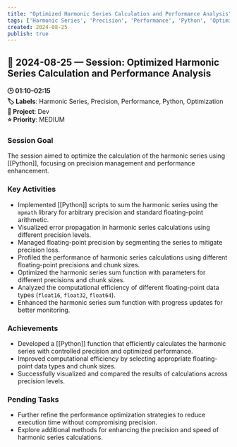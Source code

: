 ```yaml
---
title: "Optimized Harmonic Series Calculation and Performance Analysis"
tags: ['Harmonic Series', 'Precision', 'Performance', 'Python', 'Optimization']
created: 2024-08-25
publish: true
---
```


## 📅 2024-08-25 — Session: Optimized Harmonic Series Calculation and Performance Analysis

**🕒 01:10–02:15**  
**🏷️ Labels**: Harmonic Series, Precision, Performance, Python, Optimization  
**📂 Project**: Dev  
**⭐ Priority**: MEDIUM  


### Session Goal
The session aimed to optimize the calculation of the harmonic series using [[Python]], focusing on precision management and performance enhancement.

### Key Activities
- Implemented [[Python]] scripts to sum the harmonic series using the `mpmath` library for arbitrary precision and standard floating-point arithmetic.
- Visualized error propagation in harmonic series calculations using different precision levels.
- Managed floating-point precision by segmenting the series to mitigate precision loss.
- Profiled the performance of harmonic series calculations using different floating-point precisions and chunk sizes.
- Optimized the harmonic series sum function with parameters for different precisions and chunk sizes.
- Analyzed the computational efficiency of different floating-point data types (`float16`, `float32`, `float64`).
- Enhanced the harmonic series sum function with progress updates for better monitoring.

### Achievements
- Developed a [[Python]] function that efficiently calculates the harmonic series with controlled precision and optimized performance.
- Improved computational efficiency by selecting appropriate floating-point data types and chunk sizes.
- Successfully visualized and compared the results of calculations across precision levels.

### Pending Tasks
- Further refine the performance optimization strategies to reduce execution time without compromising precision.
- Explore additional methods for enhancing the precision and speed of harmonic series calculations.
